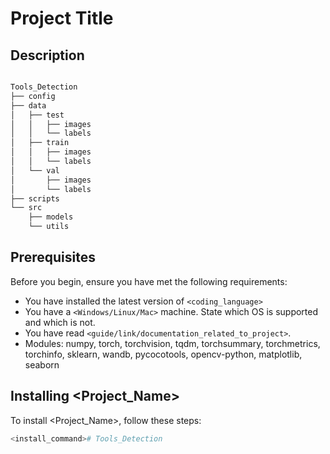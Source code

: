 # Project Title

## Description

```bash

Tools_Detection
├── config
├── data
│   ├── test
│   │   ├── images
│   │   └── labels
│   ├── train
│   │   ├── images
│   │   └── labels
│   └── val
│       ├── images
│       └── labels
├── scripts
└── src
    ├── models
    └── utils

```


## Prerequisites

Before you begin, ensure you have met the following requirements:

* You have installed the latest version of `<coding_language>`
* You have a `<Windows/Linux/Mac>` machine. State which OS is supported and which is not.
* You have read `<guide/link/documentation_related_to_project>`.
* Modules: numpy, torch, torchvision, tqdm, torchsummary, torchmetrics, torchinfo, sklearn, wandb, pycocotools, opencv-python, matplotlib, seaborn

## Installing <Project_Name>

To install <Project_Name>, follow these steps:

```bash
<install_command># Tools_Detection
